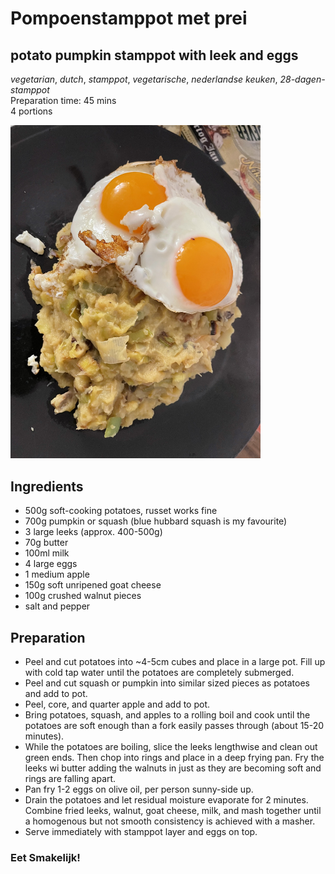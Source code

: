 # Pompoenstamppot met prei
## potato pumpkin stamppot with leek and eggs
_vegetarian_, _dutch_, _stamppot_, _vegetarische_, _nederlandse keuken_, _28-dagen-stamppot_  
Preparation time: 45 mins  
4 portions  

<img src="images/dag-06_pompoen-stamppot-met-prei.JPG" width="400">  

## Ingredients
* 500g soft-cooking potatoes, russet works fine
* 700g pumpkin or squash (blue hubbard squash is my favourite)
* 3 large leeks (approx. 400-500g)
* 70g butter
* 100ml milk
* 4 large eggs
* 1 medium apple
* 150g soft unripened goat cheese
* 100g crushed walnut pieces
* salt and pepper

## Preparation
* Peel and cut potatoes into ~4-5cm cubes and place in a large pot. Fill up with cold tap water until the potatoes are completely submerged. 
* Peel and cut squash or pumpkin into similar sized pieces as potatoes and add to pot.
* Peel, core, and quarter apple and add to pot.
* Bring potatoes, squash, and apples to a rolling boil and cook until the potatoes are soft enough than a fork easily passes through (about 15-20 minutes).
* While the potatoes are boiling, slice the leeks lengthwise and clean out green ends. Then chop into rings and place in a deep frying pan. Fry the leeks wi butter adding the walnuts in just as they are becoming soft and rings are falling apart. 
* Pan fry 1-2 eggs on olive oil, per person sunny-side up.
* Drain the potatoes and let residual moisture evaporate for 2 minutes. Combine fried leeks, walnut, goat cheese, milk, and mash together until a homogenous but not smooth consistency is achieved with a masher. 
* Serve immediately with stamppot layer and eggs on top.

### Eet Smakelijk!
